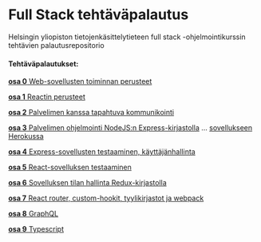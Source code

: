 # Full Stack tehtäväpalautus

Helsingin yliopiston tietojenkäsittelytieteen full stack -ohjelmointikurssin tehtävien palautusrepositorio

#### Tehtäväpalautukset:

[**osa 0** Web-sovellusten toiminnan perusteet](https://github.com/minnaRon/fullStack_tehtavapalautus/tree/master/osa0)

[**osa 1** Reactin perusteet](https://github.com/minnaRon/fullStack_tehtavapalautus/tree/master/osa1)

[**osa 2** Palvelimen kanssa tapahtuva kommunikointi](https://github.com/minnaRon/fullStack_tehtavapalautus/tree/master/osa2)

[**osa 3** Palvelimen ohjelmointi NodeJS:n Express-kirjastolla](https://github.com/minnaRon/fullStack_tehtavapalautus_osa3) 
... [sovellukseen Herokussa](https://fs-phonebook-15082022.herokuapp.com)

[**osa 4** Express-sovellusten testaaminen, käyttäjänhallinta](https://github.com/minnaRon/fullstack_blogisovellus_backend)

[**osa 5** React-sovelluksen testaaminen](https://github.com/minnaRon/fullStack_tehtavapalautus/tree/master/osa5/bloglist-frontend)

[**osa 6** Sovelluksen tilan hallinta Redux-kirjastolla](https://github.com/minnaRon/fullStack_tehtavapalautus/tree/master/osa6)

[**osa 7** React router, custom-hookit, tyylikirjastot ja webpack](https://github.com/minnaRon/fullStack_tehtavapalautus/tree/master/osa7)

[**osa 8** GraphQL](https://github.com/minnaRon/fullStack_tehtavapalautus/tree/master/osa8)

[**osa 9** Typescript](https://github.com/minnaRon/fullStack_tehtavapalautus/tree/master/osa9)

